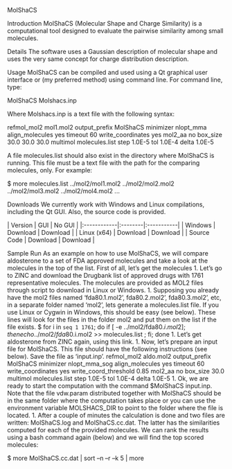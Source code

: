 MolShaCS


Introduction
MolShaCS (Molecular Shape and Charge Similarity) is a computational tool designed to evaluate the pairwise similarity among small molecules.

Details
The software uses a Gaussian description of molecular shape and uses the very same concept for charge distribution description.

Usage
MolShaCS can be compiled and used using a Qt graphical user interface or (my preferred method) using command line. For command line, type:

MolShaCS Molshacs.inp

Where Molshacs.inp is a text file with the following syntax:

refmol_mol2 mol1.mol2 output_prefix MolShaCS minimizer nlopt_mma align_molecules yes timeout 60 write_coordinates yes mol2_aa no box_size 30.0 30.0 30.0 multimol molecules.list step 1.0E-5 tol 1.0E-4 delta 1.0E-5

A file molecules.list should also exist in the directory where MolShaCS is running. This file must be a text file with the path for the comparing molecules, only. For example:

$ more molecules.list ../mol2/mol1.mol2 ../mol2/mol2.mol2 ../mol2/mol3.mol2 ../mol2/mol4.mol2 ...

Downloads
We currently work with Windows and Linux compilations, including the Qt GUI. Also, the source code is provided.

| Version | GUI | No GUI | |:------------|:--------|:-----------| | Windows | Download | Download | | Linux (x64) | Download | Download | | Source Code | Download | Download |

Sample Run
As an example on how to use MolShaCS, we will compare aldosterone to a set of FDA approved molecules and take a look at the molecules in the top of the list. First of all, let’s get the molecules 1. Let’s go to ZINC and download the Drugbank list of approved drugs with 1761 representative molecules. The molecules are provided as MOL2 files through script to download in Linux or Windows. 1. Supposing you already have the mol2 files named ‘fda80.1.mol2’, fda80.2.mol2’, fda80.3.mol2’, etc, in a separate folder named ‘mol2’, lets generate a molecules.list file. If you use Linux or Cygwin in Windows, this should be easy (see below). These lines will look for the files in the folder mol2 and put them on the list if the file exists. $ for i in `seq 1 1761`; do if [ -e ../mol2/fda80.$i.mol2 ]; then echo ../mol2/fda80.$i.mol2 >> molecules.list ; fi; done 1. Let’s get aldosterone from ZINC again, using this link. 1. Now, let’s prepare an input file for MolShaCS. This file should have the following instructions (see below). Save the file as ‘input.inp’. refmol_mol2 aldo.mol2 output_prefix MolShaCS minimizer nlopt_mma_sog align_molecules yes timeout 60 write_coordinates yes write_coord_threshold 0.85 mol2_aa no box_size 30.0 multimol molecules.list step 1.0E-5 tol 1.0E-4 delta 1.0E-5 1. Ok, we are ready to start the computation with the command $MolShaCS input.inp. Note that the file vdw.param distributed together with MolShaCS should be in the same folder where the computation takes place or you can use the environment variable MOLSHACS_DIR to point to the folder where the file is located. 1. After a couple of minutes the calculation is done and two files are written: MolShaCS.log and MolShaCS.cc.dat. The latter has the similarities computed for each of the provided molecules. We can rank the results using a bash command again (below) and we will find the top scored molecules:

$ more MolShaCS.cc.dat | sort –n –r –k 5 | more
